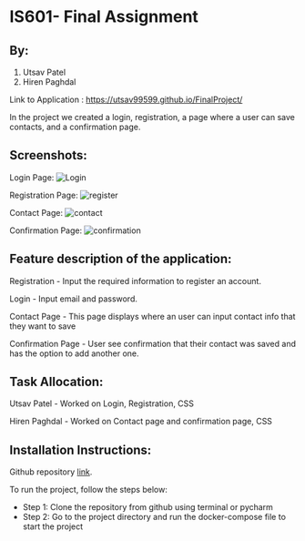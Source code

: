 # IS601- Final Assignment

## By:
1) Utsav Patel
2) Hiren Paghdal

Link to Application : https://utsav99599.github.io/FinalProject/

In the project we created a login, registration, a page where a user can save contacts, and a confirmation page.

## Screenshots:
Login Page:
<img src=" " alt="Login" style="max-width:100%;">

Registration Page:
<img src=" " alt="register" style="max-width:100%;">

Contact Page:
<img src=" " alt="contact" style="max-width:100%;">

Confirmation Page:
<img src=" " alt="confirmation" style="max-width:100%;">


## Feature description of the application:

Registration - Input the required information to register an account.

Login - Input email and password. 

Contact Page - This page displays where an user can input contact info that they want to save

Confirmation Page - User see confirmation that their contact was saved and has the option to add another one.
## Task Allocation:

Utsav Patel - Worked on Login, Registration, CSS  

Hiren Paghdal - Worked on Contact page and confirmation page, CSS

## Installation Instructions:

Github repository [link](https://github.com/utsav99599/FinalProject).
 
To run the project, follow the steps below:
* Step 1: Clone the repository from github using terminal or pycharm 
* Step 2: Go to the project directory and run the docker-compose file to start the project 